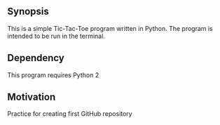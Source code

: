 ## Synopsis

This is a simple Tic-Tac-Toe program written in Python. The program is intended to be run in the terminal.

## Dependency

This program requires Python 2

## Motivation

Practice for creating first GitHub repository
